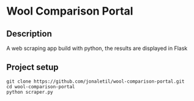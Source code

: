 # Wool Comparison Portal
## Description
A web scraping app build with python, the results are displayed in Flask
## Project setup
```
git clone https://github.com/jonaletil/wool-comparison-portal.git
cd wool-comparison-portal
python scraper.py
```
